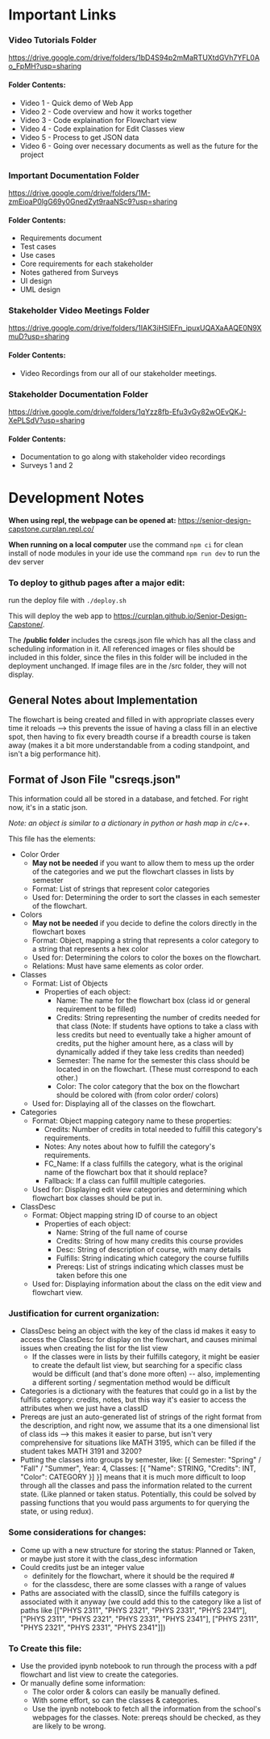 # Important Links

### Video Tutorials Folder

https://drive.google.com/drive/folders/1bD4S94p2mMaRTUXtdGVh7YFL0Ao_FpMH?usp=sharing

#### Folder Contents:

- Video 1 - Quick demo of Web App
- Video 2 - Code overview and how it works together
- Video 3 - Code explaination for Flowchart view
- Video 4 - Code explaination for Edit Classes view
- Video 5 - Process to get JSON data
- Video 6 - Going over necessary documents as well as the future for the project

### Important Documentation Folder

https://drive.google.com/drive/folders/1M-zmEioaP0lgG69y0GnedZyt9raaNSc9?usp=sharing

#### Folder Contents:

- Requirements document
- Test cases
- Use cases
- Core requirements for each stakeholder
- Notes gathered from Surveys
- UI design
- UML design

### Stakeholder Video Meetings Folder

https://drive.google.com/drive/folders/1IAK3iHSIEFn_ipuxUQAXaAAQE0N9XmuD?usp=sharing

#### Folder Contents:

- Video Recordings from our all of our stakeholder meetings.

### Stakeholder Documentation Folder

https://drive.google.com/drive/folders/1qYzz8fb-Efu3vGy82wOEvQKJ-XePLSdV?usp=sharing

#### Folder Contents:

- Documentation to go along with stakeholder video recordings
- Surveys 1 and 2

# Development Notes

**When using repl, the webpage can be opened at:**
https://senior-design-capstone.curplan.repl.co/

**When running on a local computer**
use the command `npm ci` for clean install of node modules in your ide
use the command `npm run dev` to run the dev server

### To deploy to github pages after a major edit:

run the deploy file with `./deploy.sh`

This will deploy the web app to https://curplan.github.io/Senior-Design-Capstone/.

The **/public folder** includes the csreqs.json file which has all the class and scheduling information in it. All referenced images or files should be included in this folder, since the files in this folder will be included in the deployment unchanged. If image files are in the /src folder, they will not display.

## General Notes about Implementation

The flowchart is being created and filled in with appropriate classes every time it reloads --> this prevents the issue of having a class fill in an elective spot, then having to fix every breadth course if a breadth course is taken away (makes it a bit more understandable from a coding standpoint, and isn't a big performance hit).

## Format of Json File "csreqs.json"

This information could all be stored in a database, and fetched. For right now, it's in a static json.

_Note: an object is similar to a dictionary in python or hash map in c/c++._

This file has the elements:

- Color Order
  - **May not be needed** if you want to allow them to mess up the order of the categories and we put the flowchart classes in lists by semester
  - Format: List of strings that represent color categories
  - Used for: Determining the order to sort the classes in each semester of the flowchart.
- Colors
  - **May not be needed** if you decide to define the colors directly in the flowchart boxes
  - Format: Object, mapping a string that represents a color category to a string that represents a hex color
  - Used for: Determining the colors to color the boxes on the flowchart.
  - Relations: Must have same elements as color order.
- Classes
  - Format: List of Objects
    - Properties of each object:
      - Name: The name for the flowchart box (class id or general requirement to be filled)
      - Credits: String representing the number of credits needed for that class (Note: If students have options to take a class with less credits but need to eventually take a higher amount of credits, put the higher amount here, as a class will by dynamically added if they take less credits than needed)
      - Semester: The name for the semester this class should be located in on the flowchart. (These must correspond to each other.)
      - Color: The color category that the box on the flowchart should be colored with (from color order/ colors)
  - Used for: Displaying all of the classes on the flowchart.
- Categories
  - Format: Object mapping category name to these properties:
    - Credits: Number of credits in total needed to fulfill this category's requirements.
    - Notes: Any notes about how to fulfill the category's requirements.
    - FC_Name: If a class fulfills the category, what is the original name of the flowchart box that it should replace?
    - Fallback: If a class can fulfill multiple categories.
  - Used for: Displaying edit view categories and determining which flowchart box classes should be put in.
- ClassDesc
  - Format: Object mapping string ID of course to an object
    - Properties of each object:
      - Name: String of the full name of course
      - Credits: String of how many credits this course provides
      - Desc: String of description of course, with many details
      - Fulfills: String indicating which category the course fulfills
      - Prereqs: List of strings indicating which classes must be taken before this one
  - Used for: Displaying information about the class on the edit view and flowchart view.

### Justification for current organization:

- ClassDesc being an object with the key of the class id makes it easy to access the ClassDesc for display on the flowchart, and causes minimal issues when creating the list for the list view
  - If the classes were in lists by their fulfills category, it might be easier to create the default list view, but searching for a specific class would be difficult (and that's done more often) -- also, implementing a different sorting / segmentation method would be difficult
- Categories is a dictionary with the features that could go in a list by the fulfills category: credits, notes, but this way it's easier to access the attributes when we just have a classID
- Prereqs are just an auto-generated list of strings of the right format from the description, and right now, we assume that its a one dimensional list of class ids --> this makes it easier to parse, but isn't very comprehensive for situations like MATH 3195, which can be filled if the student takes MATH 3191 and 3200?
- Putting the classes into groups by semester, like:
  [{
  Semester: "Spring" / "Fall" / "Summer",
  Year: 4,
  Classes: [{ "Name": STRING, "Credits": INT, "Color": CATEGORY }]
  }]
  means that it is much more difficult to loop through all the classes and pass the information related to the current state. (Like planned or taken status. Potentially, this could be solved by passing functions that you would pass arguments to for querying the state, or using redux).

### Some considerations for changes:

- Come up with a new structure for storing the status: Planned or Taken, or maybe just store it with the class_desc information
- Could credits just be an integer value
  - definitely for the flowchart, where it should be the required #
  - for the classdesc, there are some classes with a range of values
- Paths are associated with the classID, since the fulfills category is associated with it anyway (we could add this to the category like a list of paths like [["PHYS 2311", "PHYS 2321", "PHYS 2331", "PHYS 2341"], ["PHYS 2311", "PHYS 2321", "PHYS 2331", "PHYS 2341"], ["PHYS 2311", "PHYS 2321", "PHYS 2331", "PHYS 2341"]])

### To Create this file:

- Use the provided ipynb notebook to run through the process with a pdf flowchart and list view to create the categories.
- Or manually define some information:
  - The color order & colors can easily be manually defined.
  - With some effort, so can the classes & categories.
  - Use the ipynb notebook to fetch all the information from the school's webpages for the classes. Note: prereqs should be checked, as they are likely to be wrong.

